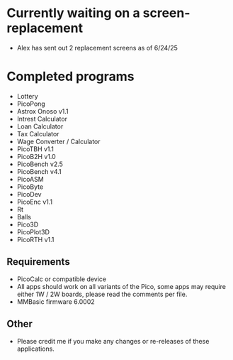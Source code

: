 # Currently waiting on a screen-replacement
- Alex has sent out 2 replacement screens as of 6/24/25



# Completed programs


-	Lottery 
-	PicoPong 
-	Astrox Onoso v1.1
-	Intrest Calculator 
-	Loan Calculator
-	Tax Calculator
-	Wage Converter / Calculator
-	PicoTBH v1.1
-	PicoB2H v1.0
-	PicoBench v2.5
-	PicoBench v4.1
-	PicoASM
-	PicoByte
-	PicoDev
-	PicoEnc v1.1
-	Rt
-	Balls
-	Pico3D
-	PicoPlot3D
-	PicoRTH v1.1

## Requirements
- PicoCalc or compatible device
- All apps should work on all variants of the Pico, some apps may require either 1W / 2W boards, please read the comments per file.
- MMBasic firmware 6.0002

## Other
- Please credit me if you make any changes or re-releases of these applications. 
